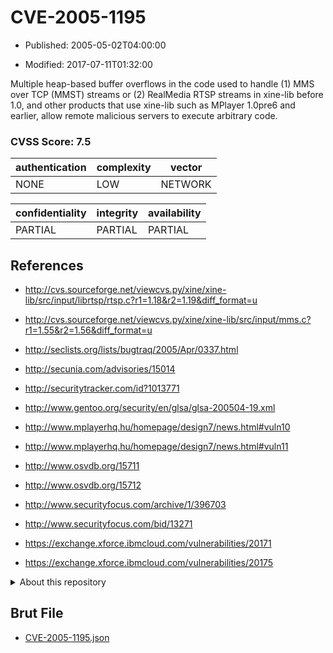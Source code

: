 # CVE-2005-1195

- Published: 2005-05-02T04:00:00

- Modified: 2017-07-11T01:32:00

Multiple heap-based buffer overflows in the code used to handle (1) MMS over TCP (MMST) streams or (2) RealMedia RTSP streams in xine-lib before 1.0, and other products that use xine-lib such as MPlayer 1.0pre6 and earlier, allow remote malicious servers to execute arbitrary code.

### CVSS Score: **7.5**

| authentication | complexity | vector |
| --- | --- | --- |
| NONE | LOW | NETWORK |

| confidentiality | integrity | availability |
| --- | --- | --- |
| PARTIAL | PARTIAL | PARTIAL |

## References

* http://cvs.sourceforge.net/viewcvs.py/xine/xine-lib/src/input/librtsp/rtsp.c?r1=1.18&r2=1.19&diff_format=u

* http://cvs.sourceforge.net/viewcvs.py/xine/xine-lib/src/input/mms.c?r1=1.55&r2=1.56&diff_format=u

* http://seclists.org/lists/bugtraq/2005/Apr/0337.html

* http://secunia.com/advisories/15014

* http://securitytracker.com/id?1013771

* http://www.gentoo.org/security/en/glsa/glsa-200504-19.xml

* http://www.mplayerhq.hu/homepage/design7/news.html#vuln10

* http://www.mplayerhq.hu/homepage/design7/news.html#vuln11

* http://www.osvdb.org/15711

* http://www.osvdb.org/15712

* http://www.securityfocus.com/archive/1/396703

* http://www.securityfocus.com/bid/13271

* https://exchange.xforce.ibmcloud.com/vulnerabilities/20171

* https://exchange.xforce.ibmcloud.com/vulnerabilities/20175

<details>
<summary>About this repository</summary> 

  This repository is part of the project [Live Hack CVE](https://github.com/Live-Hack-CVE). Main website can be found [www.live-hack.org](https://www.live-hack.org) 
  
  Made by [Sn0wAlice](https://github.com/Sn0wAlice) for the people that care about security and need to have a feed of the latest CVEs. Hope you enjoy it, don't forget to star the repo and follow me on [Twitter](https://twitter.com/Sn0wAlice) and [Github](https://github.com/Sn0wAlice). And that is my [personnal website](https://www.alice-snow.me/)

  - [Home Page](https://github.com/Live-Hack-CVE)
  - [Framework](https://github.com/Live-Hack-CVE/cve-framework)
  - [CVE database](https://github.com/Live-Hack-CVE/full_database)
  - [Changelog](https://github.com/Live-Hack-CVE/Changelog)
</details>

## Brut File

* [CVE-2005-1195.json](https://raw.githubusercontent.com/Live-Hack-CVE/full_database/main/cves/2005/CVE-2005-1195.json)

